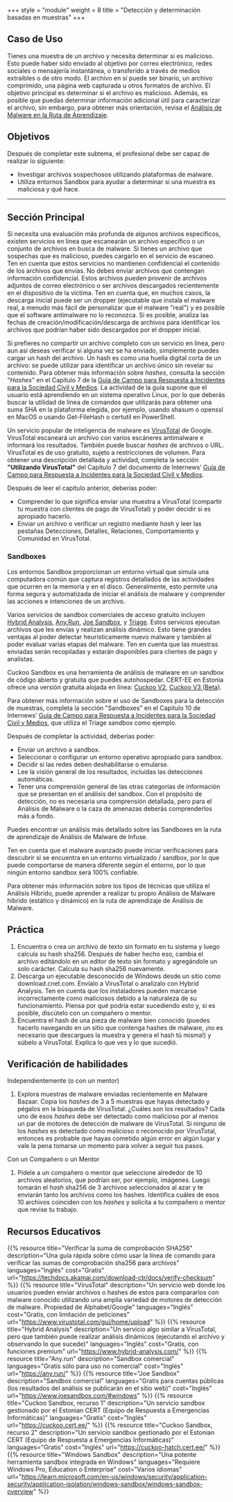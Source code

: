 +++
style = "module"
weight = 8
title = "Detección y determinación basadas en muestras"
+++

## Caso de Uso

Tienes una muestra de un archivo y necesita determinar si es malicioso. Esto puede haber sido enviado al objetivo por correo electrónico, redes sociales o mensajería instantánea, o transferido a través de medios extraíbles o de otro modo. El archivo en sí puede ser binario, un archivo comprimido, una página web capturada u otros formatos de archivo. El objetivo principal es determinar si el archivo es malicioso. Además, es posible que puedas determinar información adicional útil para caracterizar el archivo, sin embargo, para obtener más orientación, revisa el [Análisis de Malware en la Ruta de Aprendizaje](/es/learning-path/3/).

## Objetivos

Después de completar este subtema, el profesional debe ser capaz de realizar lo siguiente:

- Investigar archivos sospechosos utilizando plataformas de malware.
- Utiliza entornos Sandbox para ayudar a determinar si una muestra es maliciosa y qué hace.

---
## Sección Principal

Si necesita una evaluación más profunda de algunos archivos específicos, existen servicios en línea que escanearán un archivo específico o un conjunto de archivos en busca de malware. Si tienes un archivo que sospechas que es malicioso, puedes cargarlo en el servicio de escaneo. Ten en cuenta que estos servicios no mantienen confidencial el contenido de los archivos que envías. No debes enviar archivos que contengan información confidencial. Estos archivos pueden provenir de archivos adjuntos de correo electrónico o ser archivos descargados recientemente en el dispositivo de la víctima. Ten en cuenta que, en muchos casos, la descarga inicial puede ser un dropper (ejecutable que instala el malware real, a menudo más fácil de personalizar que el malware "real") y es posible que el software antimalware no lo reconozca. Si es posible, analiza las fechas de creación/modificación/descarga de archivos para identificar los archivos que podrían haber sido descargados por el dropper inicial.

Si prefieres no compartir un archivo completo con un servicio en línea, pero aun así deseas verificar si alguna vez se ha enviado, simplemente puedes cargar un hash del archivo. Un hash es como una huella digital corta de un archivo: se puede utilizar para identificar un archivo único sin revelar su contenido. Para obtener más información sobre _hashes_, consulta la sección "_Hashes_" en el Capítulo 7 de la [Guía de Campo para Respuesta a Incidentes para la Sociedad Civil y Medios](https://internews.org/resource/field-guide-to-incident-response-for-civil-society-and-media/). La actividad de la guía supone que el usuario está aprendiendo en un sistema operativo Linux, por lo que deberás buscar la utilidad de línea de comandos que utilizarás para obtener una suma SHA en la plataforma elegida, por ejemplo, usando shasum o openssl en MacOS o usando Get-FileHash o certutil en PowerShell.

Un servicio popular de inteligencia de malware es [VirusTotal](https://www.virustotal.com/) de Google. VirusTotal escaneará un archivo con varios escáneres antimalware e informará los resultados. También puede buscar _hashes_ de archivos o URL. VirusTotal es de uso gratuito, sujeto a restricciones de volumen. Para obtener una descripción detallada y actividad, completa la sección **"Utilizando VirusTotal"** del Capítulo 7 del documento de Internews’ [Guía de Campo para Respuesta a Incidentes para la Sociedad Civil y Medios](https://internews.org/resource/field-guide-to-incident-response-for-civil-society-and-media/).

Después de leer el capítulo anterior, deberías poder:

- Comprender lo que significa enviar una muestra a VirusTotal (compartir tu muestra con clientes de pago de VirusTotal) y poder decidir si es apropiado hacerlo.
- Enviar un archivo o verificar un registro mediante _hash_ y leer las pestañas Detecciones, Detalles, Relaciones, Comportamiento y Comunidad en VirusTotal.

### Sandboxes

Los entornos Sandbox proporcionan un entorno virtual que simula una computadora común que captura registros detallados de las actividades que ocurren en la memoria y en el disco. Generalmente, esto permite una forma segura y automatizada de iniciar el análisis de malware y comprender las acciones e intenciones de un archivo.

Varios servicios de sandbox comerciales de acceso gratuito incluyen [Hybrid Analysis](https://www.hybrid-analysis.com/), [Any.Run](https://any.run/), [Joe Sandbox](https://www.joesandbox.com/), y [Triage](https://tria.ge/). Estos servicios ejecutan archivos que les envías y realizan análisis dinámico. Esto tiene grandes ventajas al poder detectar heurísticamente nuevo malware y también al poder evaluar varias etapas del malware. Ten en cuenta que las muestras enviadas serán recopiladas y estarán disponibles para clientes de pago y analistas.

Cuckoo Sandbox es una herramienta de análisis de malware en un sandbox de código abierto y gratuita que puedes autohospedar. CERT-EE en Estonia ofrece una versión gratuita alojada en línea: [Cuckoo V2](https://cuckoo.cert.ee/), [Cuckoo V3 (Beta)](https://cuckoo-hatch.cert.ee/).

Para obtener más información sobre el uso de Sandboxes para la detección de muestras, completa la sección "Sandboxes" en el Capítulo 10 de Internews’ [Guía de Campo para Respuesta a Incidentes para la Sociedad Civil y Medios](https://internews.org/resource/field-guide-to-incident-response-for-civil-society-and-media/), que utiliza el Triage sandbox como ejemplo.

Después de completar la actividad, deberías poder:

- Enviar un archivo a sandbox.
- Seleccionar o configurar un entorno operativo apropiado para sandbox.
- Decidir si las redes deben deshabilitarse o emularse.
- Lee la visión general de los resultados, incluidas las detecciones automáticas.
- Tener una comprensión general de las otras categorías de información que se presentan en el análisis del sandbox. Con el propósito de detección, no es necesaria una comprensión detallada, pero para el Análisis de Malware o la caza de amenazas deberás comprenderlos más a fondo.

Puedes encontrar un análisis más detallado sobre las Sandboxes en la ruta de aprendizaje de Análisis de Malware de Infuse.

Ten en cuenta que el malware avanzado puede iniciar verificaciones para descubrir si se encuentra en un entorno virtualizado / sandbox, por lo que puede comportarse de manera diferente según el entorno, por lo que ningún entorno sandbox será 100% confiable.

Para obtener más información sobre los tipos de técnicas que utiliza el Análisis Híbrido, puede aprender a realizar tu propio Análisis de Malware híbrido (estático y dinámico) en la ruta de aprendizaje de Análisis de Malware.

## Práctica

1. Encuentra o crea un archivo de texto sin formato en tu sistema y luego calcula su hash sha256. Después de haber hecho eso, cambia el archivo editándolo en un editor de texto sin formato y agregándole un solo carácter. Calcula su hash sha256 nuevamente.
2. Descarga un ejecutable desconocido de Windows desde un sitio como download.cnet.com. Envíalo a VirusTotal o analízalo con Hybrid Analysis. Ten en cuenta que los instaladores pueden marcarse incorrectamente como maliciosos debido a la naturaleza de su funcionamiento. Piensa por qué podría estar sucediendo esto y, si es posible, discútelo con un compañero o mentor.
3. Encuentra el hash de una pieza de malware bien conocido (puedes hacerlo navegando en un sitio que contenga hashes de malware, ¡no es necesario que descargues la muestra y genera el hash tú misma!) y súbelo a VirusTotal. Explica lo que ves y lo que sucedió.

## Verificación de habilidades

Independientemente (o con un mentor)

1. Explora muestras de malware enviadas recientemente en Malware Bazaar. Copia los _hashes_ de 3 a 5 muestras que hayas detectado y pégalos en la búsqueda de VirusTotal. ¿Cuáles son los resultados? Cada uno de esos _hashes_ debe ser detectado como malicioso por al menos un par de motores de detección de malware de VirusTotal. Si ninguno de los _hashes_ es detectado como malicioso o reconocido por VirusTotal, entonces es probable que hayas cometido algún error en algún lugar y vale la pena tomarse un momento para volver a seguir tus pasos.

Con un Compañero o un Mentor

1. Pídele a un compañero o mentor que seleccione alrededor de 10 archivos aleatorios, que podrían ser, por ejemplo, imágenes. Luego tomarán el _hash_ sha256 de 3 archivos seleccionados al azar y te enviarán tanto los archivos como los hashes. Identifica cuáles de esos 10 archivos coinciden con los _hashes_ y solicita a tu compañero o mentor que revise tu trabajo.

## Recursos Educativos

{{% resource title="Verificar la suma de comprobación SHA256" description="Una guía rápida sobre cómo usar la línea de comando para verificar las sumas de comprobación sha256 para archivos" languages="Inglés" cost="Gratis" url="https://techdocs.akamai.com/download-ctr/docs/verify-checksum" %}}
{{% resource title="VirusTotal" description="Un servicio web donde los usuarios pueden enviar archivos o hashes de estos para compararlos con malware conocido utilizando una amplia variedad de motores de detección de malware. Propiedad de Alphabet/Google" languages="Inglés" cost="Gratis, con limitación de peticiones" url="https://www.virustotal.com/gui/home/upload" %}}
{{% resource title="Hybrid Analysis" description="Un servicio algo similar a VirusTotal, pero que también puede realizar análisis dinámicos (ejecutando el archivo y observando lo que sucede)" languages="Inglés" cost="Gratis, con funciones premium" url="https://www.hybrid-analysis.com/" %}}
{{% resource title="Any.run" description="Sandbox comercial" languages="Gratis sólo para uso no comercial" cost="Inglés" url="https://any.run/" %}}
{{% resource title="Joe Sandbox" description="Sandbox comercial" languages="Gratis para cuentas públicas (los resultados del análisis se publicarán en el sitio web)" cost="Inglés" url="https://www.joesandbox.com/#windows" %}}
{{% resource title="Cuckoo Sandbox, recurso 1" description="Un servicio sandbox gestionado por el Estonian CERT (Equipo de Respuesta a Emergencias Informáticas)" languages="Gratis" cost="Inglés" url="https://cuckoo.cert.ee/" %}}
{{% resource title="Cuckoo Sandbox, recurso 2" description="Un servicio sandbox gestionado por el Estonian CERT (Equipo de Respuesta a Emergencias Informáticas)" languages="Gratis" cost="Inglés" url="https://cuckoo-hatch.cert.ee/" %}}
{{% resource title="Windows Sandbox" description="Una potente herramienta sandbox integrada en Windows" languages="Requiere Windows Pro, Education o Enterprise" cost="Varios idiomas" url="https://learn.microsoft.com/en-us/windows/security/application-security/application-isolation/windows-sandbox/windows-sandbox-overview" %}}
